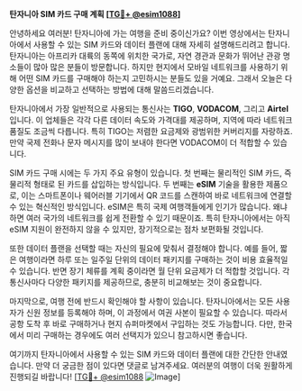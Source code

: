**탄자니아 SIM 카드 구매 계획 [[TG💪+ @esim1088](https://t.me/s/esim1088)]**

안녕하세요 여러분! 탄자니아에 가는 여행을 준비 중이신가요? 이번 영상에서는 탄자니아에서 사용할 수 있는 SIM 카드와 데이터 플랜에 대해 자세히 설명해드리려고 합니다. 탄자니아는 아프리카 대륙의 동쪽에 위치한 국가로, 자연 경관과 문화가 뛰어난 관광 명소들이 많아 많은 분들이 방문합니다. 하지만 현지에서 모바일 네트워크를 사용하기 위해 어떤 SIM 카드를 구매해야 하는지 고민하시는 분들도 있을 거예요. 그래서 오늘은 다양한 옵션을 비교하고 선택하는 방법에 대해 말씀드리겠습니다.

탄자니아에서 가장 일반적으로 사용되는 통신사는 **TIGO**, **VODACOM**, 그리고 **Airtel**입니다. 이 업체들은 각각 다른 데이터 속도와 가격대를 제공하며, 지역에 따라 네트워크 품질도 조금씩 다릅니다. 특히 TIGO는 저렴한 요금제와 광범위한 커버리지를 자랑하죠. 만약 국제 전화나 문자 메시지를 많이 보내야 한다면 VODACOM이 더 적합할 수 있습니다.

SIM 카드 구매 시에는 두 가지 주요 유형이 있습니다. 첫 번째는 물리적인 SIM 카드, 즉 물리적 형태로 된 카드를 삽입하는 방식입니다. 두 번째는 **eSIM** 기술을 활용한 제품으로, 이는 스마트폰이나 웨어러블 기기에서 QR 코드를 스캔하여 바로 네트워크에 연결할 수 있는 혁신적인 방식입니다. eSIM은 특히 국제 여행객들에게 인기가 많습니다. 왜냐하면 여러 국가의 네트워크를 쉽게 전환할 수 있기 때문이죠. 특히 탄자니아에서는 아직 eSIM 지원이 완전하지 않을 수 있지만, 장기적으로는 점차 보편화될 것입니다.

또한 데이터 플랜을 선택할 때는 자신의 필요에 맞춰서 결정해야 합니다. 예를 들어, 짧은 여행이라면 하루 또는 일주일 단위의 데이터 패키지를 구매하는 것이 비용 효율적일 수 있습니다. 반면 장기 체류를 계획 중이라면 월 단위 요금제가 더 적합할 것입니다. 각 통신사마다 다양한 패키지를 제공하므로, 충분히 비교해보는 것이 중요합니다.

마지막으로, 여행 전에 반드시 확인해야 할 사항이 있습니다. 탄자니아에서는 모든 사용자가 신원 정보를 등록해야 하며, 이 과정에서 여권 사본이 필요할 수 있습니다. 따라서 공항 도착 후 바로 구매하거나 현지 슈퍼마켓에서 구입하는 것도 가능합니다. 다만, 한국에서 미리 구매하는 경우에도 여러 선택지가 있으니 참고하시면 좋습니다.

여기까지 탄자니아에서 사용할 수 있는 SIM 카드와 데이터 플랜에 대한 간단한 안내였습니다. 만약 더 궁금한 점이 있다면 댓글로 남겨주세요. 여러분의 여행이 더욱 원활하게 진행되길 바랍니다! [[TG💪+ @esim1088](https://t.me/s/esim1088) ![Image](https://i.postimg.cc/Y0z9fWf4/image.png)]